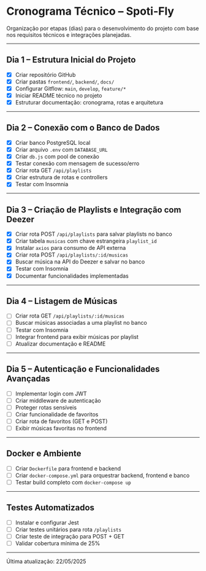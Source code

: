 
# Cronograma Técnico – Spoti-Fly

Organização por etapas (dias) para o desenvolvimento do projeto com base nos requisitos técnicos e integrações planejadas.

---

## Dia 1 – Estrutura Inicial do Projeto

- [x] Criar repositório GitHub
- [x] Criar pastas `frontend/`, `backend/`, `docs/`
- [x] Configurar Gitflow: `main`, `develop`, `feature/*`
- [x] Iniciar README técnico no projeto
- [x] Estruturar documentação: cronograma, rotas e arquitetura

---

## Dia 2 – Conexão com o Banco de Dados

- [x] Criar banco PostgreSQL local
- [x] Criar arquivo `.env` com `DATABASE_URL`
- [x] Criar `db.js` com pool de conexão
- [x] Testar conexão com mensagem de sucesso/erro
- [x] Criar rota GET `/api/playlists`
- [x] Criar estrutura de rotas e controllers
- [x] Testar com Insomnia

---

## Dia 3 – Criação de Playlists e Integração com Deezer

- [x] Criar rota POST `/api/playlists` para salvar playlists no banco
- [x] Criar tabela `musicas` com chave estrangeira `playlist_id`
- [x] Instalar `axios` para consumo de API externa
- [x] Criar rota POST `/api/playlists/:id/musicas`
- [x] Buscar música na API do Deezer e salvar no banco
- [x] Testar com Insomnia
- [x] Documentar funcionalidades implementadas

---

## Dia 4 – Listagem de Músicas

- [ ] Criar rota GET `/api/playlists/:id/musicas`
- [ ] Buscar músicas associadas a uma playlist no banco
- [ ] Testar com Insomnia
- [ ] Integrar frontend para exibir músicas por playlist
- [ ] Atualizar documentação e README

---

## Dia 5 – Autenticação e Funcionalidades Avançadas

- [ ] Implementar login com JWT
- [ ] Criar middleware de autenticação
- [ ] Proteger rotas sensíveis
- [ ] Criar funcionalidade de favoritos
- [ ] Criar rota de favoritos (GET e POST)
- [ ] Exibir músicas favoritas no frontend

---

## Docker e Ambiente

- [ ] Criar `Dockerfile` para frontend e backend
- [ ] Criar `docker-compose.yml` para orquestrar backend, frontend e banco
- [ ] Testar build completo com `docker-compose up`

---

## Testes Automatizados

- [ ] Instalar e configurar Jest
- [ ] Criar testes unitários para rota `/playlists`
- [ ] Criar teste de integração para POST + GET
- [ ] Validar cobertura mínima de 25%

---

Última atualização: 22/05/2025
